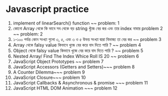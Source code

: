 # Javascript practice

1. implement of linearSearch() function     ~~ problem: 1
2. কোনো Array থেকে কি ভাবে সব থেকে বড় string খুঁজে বের কর এবং তার index নাম্বার  problem 2   ~~ problem: 2
3. ১-১০০ পর্যন্ত কোন সংখ্যা গুলো ৩, ৫, এবং ৩ ও ৫ উভয় সংখ্যা দ্বারা বিভাজ্য তা বের কর ~~ problem 3
4. Array থেকে falsy value কিভাবে খুজে বের করে বাদ দিতে পারি ? ~~ problem 4
5. Object  থেকে falsy value কিভাবে খুজে বের করে বাদ দিতে পারি ? ~~ problem 5
6. Nested Array/ Find The Index Whice Roll IS 20 ~~ problem 6
7. JavaScript Object Prototypes   ~~ problem 7
8. JavaScript Accessors (Getters and Setters)~~~ problem 8
9.  A Counter Dilemma~~~ problem 9
10. JavaScript Closure~~~ problem 10
11.  JavaScript Callbacks & Asynchronous & promise ~~~ problem 11
12. JavaScript HTML DOM Animation ~~~ problem 12